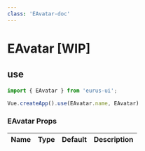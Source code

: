 ```yaml
---
class: 'EAvatar-doc'
---
```

# EAvatar [WIP]

## use

```javascript
import { EAvatar } from 'eurus-ui';

Vue.createApp().use(EAvatar.name, EAvatar)
```
<!--
::::card button 类型

按钮的 type 分别为 default、tertiary、primary、info、success、warning 和 error。

:::code buttonType
<<< ../src/packages/button/demo/Type.vue
:::

 -->

### EAvatar Props

| Name | Type | Default | Description |
| --- | --- | --- | --- |


